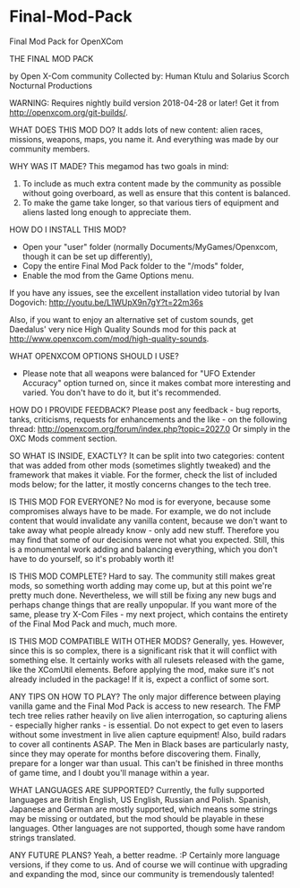 # Final-Mod-Pack
Final Mod Pack for OpenXCom

THE FINAL MOD PACK

by Open X-Com community
Collected by: Human Ktulu and Solarius Scorch
Nocturnal Productions

WARNING: Requires nightly build version 2018-04-28 or later! Get it from http://openxcom.org/git-builds/.

WHAT DOES THIS MOD DO?
It adds lots of new content: alien races, missions, weapons, maps, you name it. And everything was made by our community members.

WHY WAS IT MADE?
This megamod has two goals in mind:
1) To include as much extra content made by the community as possible without going overboard, as well as ensure that this content is balanced.
2) To make the game take longer, so that various tiers of equipment and aliens lasted long enough to appreciate them.

HOW DO I INSTALL THIS MOD?
- Open your "user" folder (normally Documents/MyGames/Openxcom, though it can be set up differently),
- Copy the entire Final Mod Pack folder to the "/mods" folder,
- Enable the mod from the Game Options menu.

If you have any issues, see the excellent installation video tutorial by Ivan Dogovich: http://youtu.be/L1WUpX9n7gY?t=22m36s


Also, if you want to enjoy an alternative set of custom sounds, get Daedalus' very nice High Quality Sounds mod for this pack at http://www.openxcom.com/mod/high-quality-sounds.

WHAT OPENXCOM OPTIONS SHOULD I USE?
- Please note that all weapons were balanced for "UFO Extender Accuracy" option turned on, since it makes combat more interesting and varied. You don't have to do it, but it's recommended.

HOW DO I PROVIDE FEEDBACK?
Please post any feedback - bug reports, tanks, criticisms, requests for enhancements and the like - on the following thread:
http://openxcom.org/forum/index.php?topic=2027.0
Or simply in the OXC Mods comment section.

SO WHAT IS INSIDE, EXACTLY?
It can be split into two categories: content that was added from other mods (sometimes slightly tweaked) and the framework that makes it viable. For the former, check the list of included mods below; for the latter, it mostly concerns changes to the tech tree.

IS THIS MOD FOR EVERYONE?
No mod is for everyone, because some compromises always have to be made. For example, we do not include content that would invalidate any vanilla content, because we don't want to take away what people already know - only add new stuff. Therefore you may find that some of our decisions were not what you expected. Still, this is a monumental work adding and balancing everything, which you don't have to do yourself, so it's probably worth it!

IS THIS MOD COMPLETE?
Hard to say. The community still makes great mods, so something worth adding may come up, but at this point we're pretty much done. Nevertheless, we will still be fixing any new bugs and perhaps change things that are really unpopular.
If you want more of the same, please try X-Com Files - my next project, which contains the entirety of the Final Mod Pack and much, much more.

IS THIS MOD COMPATIBLE WITH OTHER MODS?
Generally, yes. However, since this is so complex, there is a significant risk that it will conflict with something else. It certainly works with all rulesets released with the game, like the XComUtil elements.
Before applying the mod, make sure it's not already included in the package! If it is, expect a conflict of some sort.

ANY TIPS ON HOW TO PLAY?
The only major difference between playing vanilla game and the Final Mod Pack is access to new research. The FMP tech tree relies rather heavily on live alien interrogation, so capturing aliens - especially higher ranks - is essential. Do not expect to get even to lasers without some investment in live alien capture equipment!
Also, build radars to cover all continents ASAP. The Men in Black bases are particularly nasty, since they may operate for months before discovering them.
Finally, prepare for a longer war than usual. This can't be finished in three months of game time, and I doubt you'll manage within a year.

WHAT LANGUAGES ARE SUPPORTED?
Currently, the fully supported languages are British English, US English, Russian and Polish. Spanish, Japanese and German are mostly supported, which means some strings may be missing or outdated, but the mod should be playable in these languages. Other languages are not supported, though some have random strings translated.

ANY FUTURE PLANS?
Yeah, a better readme. :P Certainly more language versions, if they come to us. And of course we will continue with upgrading and expanding the mod, since our community is tremendously talented!

